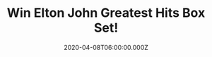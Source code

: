 ---
campaign-uuid: "c-e5f79d88-69ff-485d-9bf1-bc9e457d0a13"
type: "Competition"
category: "Music"
date: "2020-04-08T06:00:00.000Z"
end-date: "2020-06-08T23:59:00.000Z"
disable-form: false
is_promoted: false
has_entry_page: true
title: "Win Elton John Greatest Hits Box Set!"
competition-description: "<p>Greatest Hits 1970-2002 is the first attempt to consolidate\
  \ all of Sir Elton's hit singles, from three different labels, in one collection\
  \ and we want to give it away to one lucky NME AAA member. \"Your Song\", \"Sorry\
  \ Seems To Be the Hardest Word\", \"I'm Still Standing\" and many more songs for\
  \ you to enjoy.</p>\n<p>Click below for a chance to add it to your collection.</p>\n"
hero-header: "Win Elton John Greatest Hits Box Set!"
terms-confirmation: "N/A"
banner-img: "https://assets.expresslyapp.com/asset-b6659b68-3d1a-4327-8574-0082b511111d.jpg"
logo-left-href: "aaa.nme.com"
logo-left-image: "https://assets.expresslyapp.com/asset-92eb0398-1825-485f-986a-00db847ee801.jpg"
logo-left-title: "NME AAA"
bg-image-hero: "https://assets.expresslyapp.com/asset-140bce9b-f057-4303-ba7b-e1adf81f0601.jpg"
bg-image-first: "https://assets.expresslyapp.com/asset-9cd7eb7f-7723-44b4-af1f-5e54a929160a.jpg"
section1-content: "<p>Greatest Hits 1970-2002 is the first attempt to consolidate\
  \ all of Sir Elton's hit singles, from three different labels, in one collection.\
  \ It once would've required at least four different CDs to own the best stuff here.\
  \ Popular wisdom dictates that the legendary performer was at his best in the early\
  \ to mid-1970s, and the incredible string of singles that ran from 1970's \"Your\
  \ Song\" through 1977's \"Sorry Seems To Be the Hardest Word\" remains mightily\
  \ impressive. But in retrospect, as presented here, 1980s hits such as \"I'm Still\
  \ Standing\" and \"Sad Songs\" add much to an already amazing legacy.</p>\n<p>Three\
  \ Disney tunes, the lush \"The One\", and two from Songs from the West Coast, which\
  \ was hailed as a return to those golden days, represent the later years.</p>\n"
entry-title: "Win Elton John Greatest Hits Box Set!"
entry-content: "<p>Enter the draw to win Elton John Greatest Hits Box Set by completing\
  \ the form below before 23:59 on the 8th of June 2020.</p>\n"
has-winner: false
prize-description: "Elton John Greatest Hits Box Set!"
special-conditions: "Multiple entries are allowed up to one every day."
country-restrictions:
- "GB"
---